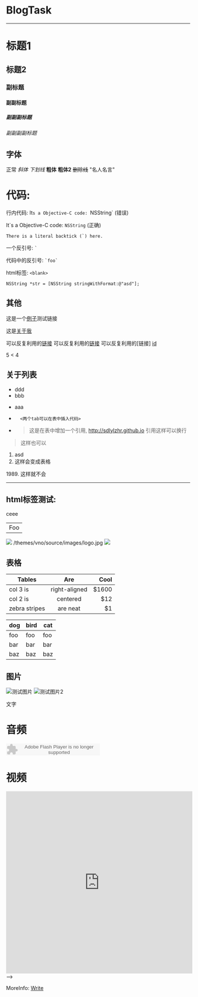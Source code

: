 # BlogTask


---
# 标题1
## 标题2
### 副标题
#### 副副标题
##### 副副副标题
###### 副副副副标题




字体
-----
正常
*斜体*
_下划线_
**粗体**
__粗体2__
~~删除线~~
"名人名言"


代码:
======

行内代码:
It`s a Objective-C code: `NSString` (错误)

It\`s a Objective-C code: `NSString` (正确)

``There is a literal backtick (`) here.``

一个反引号: `` ` ``

代码中的反引号: `` `foo` ``

html标签: `<blank>`

```
NSString *str = [NSString stringWithFormat:@"asd"];
```



其他
----

这是一个[例子](http://sdlylzhr.github.io "测试标题")测试链接

这是[关于我](/about/)

可以反复利用的[链接][id]
可以反复利用的[链接][id]
可以反复利用的[链接] [id]

[id]: http://sdlylzhr.github.io 
"这个在任意地方都可以定义"



5 < 4

关于列表
----
* ddd
* bbb

+ aaa
+ 		<两个tab可以在表中插入代码>
+ 	 >这是在表中增加一个引用, http://sdlylzhr.github.io
引用这样可以换行		
>这样也可以

1. asd
1988. 这样会变成表格

1989\. 这样就不会 

----


html标签测试:
----

<p>ceee<!--asd--></p>

<table class="table table-bordered table-striped table-condensed">
	<tr>
		<td>Foo</td>
	</tr>
</table>


<img src="/logo.jpg">
<img>/themes/vno/source/images/logo.jpg</img>
<img src="http://img.ycwb.com/3c/attachement/jpg/site2/20151103/002511e1e2c117a2547514.jpg">

表格
----

| Tables        | Are           | Cool  |
| ------------- |:-------------:| -----:|
| col 3 is      | right-aligned | $1600 |
| col 2 is      | centered      |   $12 |
| zebra stripes | are neat      |    $1 |

dog | bird | cat
----|------|----
foo | foo  | foo
bar | bar  | bar
baz | baz  | baz

图片
----

![测试图片](http://img1.gtimg.com/news/pics/hv1/154/114/1976/128518624.jpg "sda")
![测试图片2](source/_posts/logo2.jpg)

文字

音频
====
<embed src="http://www.xiami.com/widget/0_3515679/singlePlayer.swf" type="application/x-shockwave-flash" width="257" height="33" wmode="transparent"></embed>


视频
=====
<iframe height=498 width=510 src="http://player.youku.com/embed/XMjI2MjU3MDMy" frameborder=0 allowfullscreen></iframe>-->





MoreInfo: [Write](https://www.baidu.com)

